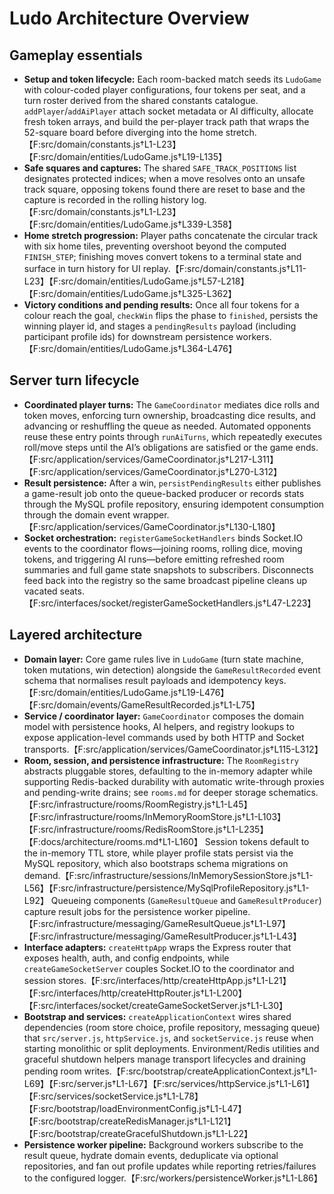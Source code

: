 # Ludo Architecture Overview

## Gameplay essentials
- **Setup and token lifecycle:** Each room-backed match seeds its `LudoGame` with colour-coded player configurations, four tokens per seat, and a turn roster derived from the shared constants catalogue. `addPlayer`/`addAiPlayer` attach socket metadata or AI difficulty, allocate fresh token arrays, and build the per-player track path that wraps the 52-square board before diverging into the home stretch.【F:src/domain/constants.js†L1-L23】【F:src/domain/entities/LudoGame.js†L19-L135】
- **Safe squares and captures:** The shared `SAFE_TRACK_POSITIONS` list designates protected indices; when a move resolves onto an unsafe track square, opposing tokens found there are reset to base and the capture is recorded in the rolling history log.【F:src/domain/constants.js†L1-L23】【F:src/domain/entities/LudoGame.js†L339-L358】
- **Home stretch progression:** Player paths concatenate the circular track with six home tiles, preventing overshoot beyond the computed `FINISH_STEP`; finishing moves convert tokens to a terminal state and surface in turn history for UI replay.【F:src/domain/constants.js†L11-L23】【F:src/domain/entities/LudoGame.js†L57-L218】【F:src/domain/entities/LudoGame.js†L325-L362】
- **Victory conditions and pending results:** Once all four tokens for a colour reach the goal, `checkWin` flips the phase to `finished`, persists the winning player id, and stages a `pendingResults` payload (including participant profile ids) for downstream persistence workers.【F:src/domain/entities/LudoGame.js†L364-L476】

## Server turn lifecycle
- **Coordinated player turns:** The `GameCoordinator` mediates dice rolls and token moves, enforcing turn ownership, broadcasting dice results, and advancing or reshuffling the queue as needed. Automated opponents reuse these entry points through `runAiTurns`, which repeatedly executes roll/move steps until the AI’s obligations are satisfied or the game ends.【F:src/application/services/GameCoordinator.js†L217-L311】【F:src/application/services/GameCoordinator.js†L270-L312】
- **Result persistence:** After a win, `persistPendingResults` either publishes a game-result job onto the queue-backed producer or records stats through the MySQL profile repository, ensuring idempotent consumption through the domain event wrapper.【F:src/application/services/GameCoordinator.js†L130-L180】
- **Socket orchestration:** `registerGameSocketHandlers` binds Socket.IO events to the coordinator flows—joining rooms, rolling dice, moving tokens, and triggering AI runs—before emitting refreshed room summaries and full game state snapshots to subscribers. Disconnects feed back into the registry so the same broadcast pipeline cleans up vacated seats.【F:src/interfaces/socket/registerGameSocketHandlers.js†L47-L223】

## Layered architecture
- **Domain layer:** Core game rules live in `LudoGame` (turn state machine, token mutations, win detection) alongside the `GameResultRecorded` event schema that normalises result payloads and idempotency keys.【F:src/domain/entities/LudoGame.js†L19-L476】【F:src/domain/events/GameResultRecorded.js†L1-L75】
- **Service / coordinator layer:** `GameCoordinator` composes the domain model with persistence hooks, AI helpers, and registry lookups to expose application-level commands used by both HTTP and Socket transports.【F:src/application/services/GameCoordinator.js†L115-L312】
- **Room, session, and persistence infrastructure:** The `RoomRegistry` abstracts pluggable stores, defaulting to the in-memory adapter while supporting Redis-backed durability with automatic write-through proxies and pending-write drains; see `rooms.md` for deeper storage schematics.【F:src/infrastructure/rooms/RoomRegistry.js†L1-L45】【F:src/infrastructure/rooms/InMemoryRoomStore.js†L1-L103】【F:src/infrastructure/rooms/RedisRoomStore.js†L1-L235】【F:docs/architecture/rooms.md†L1-L160】 Session tokens default to the in-memory TTL store, while player profile stats persist via the MySQL repository, which also bootstraps schema migrations on demand.【F:src/infrastructure/sessions/InMemorySessionStore.js†L1-L56】【F:src/infrastructure/persistence/MySqlProfileRepository.js†L1-L92】 Queueing components (`GameResultQueue` and `GameResultProducer`) capture result jobs for the persistence worker pipeline.【F:src/infrastructure/messaging/GameResultQueue.js†L1-L97】【F:src/infrastructure/messaging/GameResultProducer.js†L1-L43】
- **Interface adapters:** `createHttpApp` wraps the Express router that exposes health, auth, and config endpoints, while `createGameSocketServer` couples Socket.IO to the coordinator and session stores.【F:src/interfaces/http/createHttpApp.js†L1-L21】【F:src/interfaces/http/createHttpRouter.js†L1-L200】【F:src/interfaces/socket/createGameSocketServer.js†L1-L30】
- **Bootstrap and services:** `createApplicationContext` wires shared dependencies (room store choice, profile repository, messaging queue) that `src/server.js`, `httpService.js`, and `socketService.js` reuse when starting monolithic or split deployments. Environment/Redis utilities and graceful shutdown helpers manage transport lifecycles and draining pending room writes.【F:src/bootstrap/createApplicationContext.js†L1-L69】【F:src/server.js†L1-L67】【F:src/services/httpService.js†L1-L61】【F:src/services/socketService.js†L1-L78】【F:src/bootstrap/loadEnvironmentConfig.js†L1-L47】【F:src/bootstrap/createRedisManager.js†L1-L121】【F:src/bootstrap/createGracefulShutdown.js†L1-L22】
- **Persistence worker pipeline:** Background workers subscribe to the result queue, hydrate domain events, deduplicate via optional repositories, and fan out profile updates while reporting retries/failures to the configured logger.【F:src/workers/persistenceWorker.js†L1-L86】
